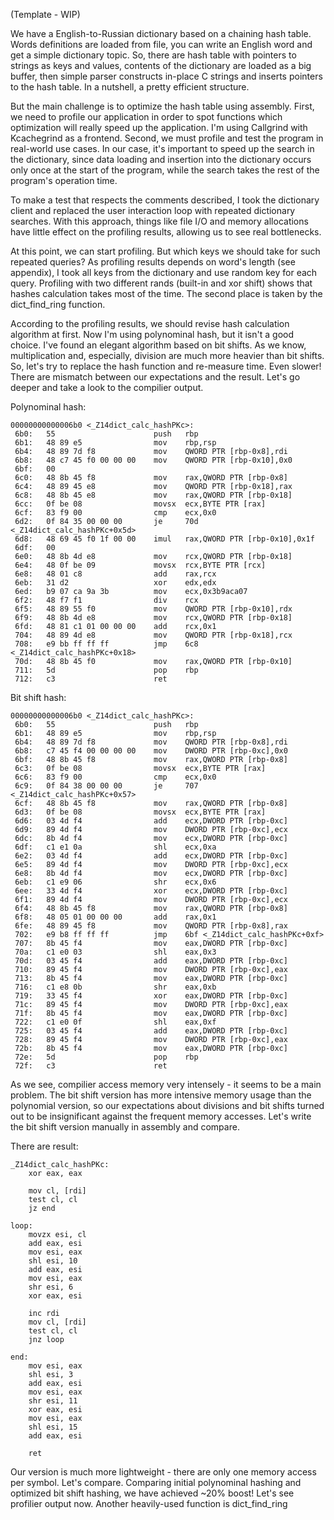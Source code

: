  
(Template - WIP)

We have a English-to-Russian dictionary based on a chaining hash table. Words definitions are loaded from file, you can write an English word and get a simple dictionary topic.
So, there are hash table with pointers to strings as keys and values, contents of the dictionary are loaded as a big buffer, then simple parser constructs in-place C strings and inserts pointers to the hash table. In a nutshell, a pretty efficient structure.

But the main challenge is to optimize the hash table using assembly. First, we need to profile our application in order to spot functions which optimization will really speed up the application. I'm using Callgrind with Kcachegrind as a frontend. Second, we must profile and test the program in real-world use cases. In our case, it's important to speed up the search in the dictionary, since data loading and insertion into the dictionary occurs only once at the start of the program, while the search takes the rest of the program's operation time. 

To make a test that respects the comments described, I took the dictionary client and replaced the user interaction loop with repeated dictionary searches. With this approach, things like file I/O and memory allocations have little effect on the profiling results, allowing us to see real bottlenecks.

At this point, we can start profiling. But which keys we should take for such repeated queries? As profiling results depends on word's length (see appendix), I took all keys from the dictionary and use random key for each query. Profiling with two different rands (built-in and xor shift) shows that hashes calculation takes most of the time. The second place is taken by the dict_find_ring function.

According to the profiling results, we should revise hash calculation algorithm at first. Now I'm using polynominal hash, but it isn't a good choice. I've found an elegant algorithm based on bit shifts. As we know, multiplication and, especially, division are much more heavier than bit shifts. So, let's try to replace the hash function and re-measure time. Even slower! There are mismatch between our expectations and the result. Let's go deeper and take a look to the compilier output.

Polynominal hash:
```
00000000000006b0 <_Z14dict_calc_hashPKc>:
 6b0:   55                      push   rbp
 6b1:   48 89 e5                mov    rbp,rsp
 6b4:   48 89 7d f8             mov    QWORD PTR [rbp-0x8],rdi
 6b8:   48 c7 45 f0 00 00 00    mov    QWORD PTR [rbp-0x10],0x0
 6bf:   00 
 6c0:   48 8b 45 f8             mov    rax,QWORD PTR [rbp-0x8]
 6c4:   48 89 45 e8             mov    QWORD PTR [rbp-0x18],rax
 6c8:   48 8b 45 e8             mov    rax,QWORD PTR [rbp-0x18]
 6cc:   0f be 08                movsx  ecx,BYTE PTR [rax]
 6cf:   83 f9 00                cmp    ecx,0x0
 6d2:   0f 84 35 00 00 00       je     70d <_Z14dict_calc_hashPKc+0x5d>
 6d8:   48 69 45 f0 1f 00 00    imul   rax,QWORD PTR [rbp-0x10],0x1f
 6df:   00 
 6e0:   48 8b 4d e8             mov    rcx,QWORD PTR [rbp-0x18]
 6e4:   48 0f be 09             movsx  rcx,BYTE PTR [rcx]
 6e8:   48 01 c8                add    rax,rcx
 6eb:   31 d2                   xor    edx,edx
 6ed:   b9 07 ca 9a 3b          mov    ecx,0x3b9aca07
 6f2:   48 f7 f1                div    rcx
 6f5:   48 89 55 f0             mov    QWORD PTR [rbp-0x10],rdx
 6f9:   48 8b 4d e8             mov    rcx,QWORD PTR [rbp-0x18]
 6fd:   48 81 c1 01 00 00 00    add    rcx,0x1
 704:   48 89 4d e8             mov    QWORD PTR [rbp-0x18],rcx
 708:   e9 bb ff ff ff          jmp    6c8 <_Z14dict_calc_hashPKc+0x18>
 70d:   48 8b 45 f0             mov    rax,QWORD PTR [rbp-0x10]
 711:   5d                      pop    rbp
 712:   c3                      ret
 ```

Bit shift hash:
```
00000000000006b0 <_Z14dict_calc_hashPKc>:
 6b0:   55                      push   rbp
 6b1:   48 89 e5                mov    rbp,rsp
 6b4:   48 89 7d f8             mov    QWORD PTR [rbp-0x8],rdi
 6b8:   c7 45 f4 00 00 00 00    mov    DWORD PTR [rbp-0xc],0x0
 6bf:   48 8b 45 f8             mov    rax,QWORD PTR [rbp-0x8]
 6c3:   0f be 08                movsx  ecx,BYTE PTR [rax]
 6c6:   83 f9 00                cmp    ecx,0x0
 6c9:   0f 84 38 00 00 00       je     707 <_Z14dict_calc_hashPKc+0x57>
 6cf:   48 8b 45 f8             mov    rax,QWORD PTR [rbp-0x8]
 6d3:   0f be 08                movsx  ecx,BYTE PTR [rax]
 6d6:   03 4d f4                add    ecx,DWORD PTR [rbp-0xc]
 6d9:   89 4d f4                mov    DWORD PTR [rbp-0xc],ecx
 6dc:   8b 4d f4                mov    ecx,DWORD PTR [rbp-0xc]
 6df:   c1 e1 0a                shl    ecx,0xa
 6e2:   03 4d f4                add    ecx,DWORD PTR [rbp-0xc]
 6e5:   89 4d f4                mov    DWORD PTR [rbp-0xc],ecx
 6e8:   8b 4d f4                mov    ecx,DWORD PTR [rbp-0xc]
 6eb:   c1 e9 06                shr    ecx,0x6
 6ee:   33 4d f4                xor    ecx,DWORD PTR [rbp-0xc]
 6f1:   89 4d f4                mov    DWORD PTR [rbp-0xc],ecx
 6f4:   48 8b 45 f8             mov    rax,QWORD PTR [rbp-0x8]
 6f8:   48 05 01 00 00 00       add    rax,0x1
 6fe:   48 89 45 f8             mov    QWORD PTR [rbp-0x8],rax
 702:   e9 b8 ff ff ff          jmp    6bf <_Z14dict_calc_hashPKc+0xf>
 707:   8b 45 f4                mov    eax,DWORD PTR [rbp-0xc]
 70a:   c1 e0 03                shl    eax,0x3
 70d:   03 45 f4                add    eax,DWORD PTR [rbp-0xc]
 710:   89 45 f4                mov    DWORD PTR [rbp-0xc],eax
 713:   8b 45 f4                mov    eax,DWORD PTR [rbp-0xc]
 716:   c1 e8 0b                shr    eax,0xb
 719:   33 45 f4                xor    eax,DWORD PTR [rbp-0xc]
 71c:   89 45 f4                mov    DWORD PTR [rbp-0xc],eax
 71f:   8b 45 f4                mov    eax,DWORD PTR [rbp-0xc]
 722:   c1 e0 0f                shl    eax,0xf
 725:   03 45 f4                add    eax,DWORD PTR [rbp-0xc]
 728:   89 45 f4                mov    DWORD PTR [rbp-0xc],eax
 72b:   8b 45 f4                mov    eax,DWORD PTR [rbp-0xc]
 72e:   5d                      pop    rbp
 72f:   c3                      ret
```

As we see, compilier access memory very intensely - it seems to be a main problem. The bit shift version has more intensive memory usage than the polynomial version, so our expectations about divisions and bit shifts turned out to be insignificant against the frequent memory accesses. Let's write the bit shift version manually in assembly and compare.

There are result:
```
_Z14dict_calc_hashPKc:
    xor eax, eax

    mov cl, [rdi]
    test cl, cl
    jz end

loop:
    movzx esi, cl
    add eax, esi
    mov esi, eax
    shl esi, 10
    add eax, esi
    mov esi, eax
    shr esi, 6
    xor eax, esi
    
    inc rdi
    mov cl, [rdi]
    test cl, cl
    jnz loop

end:
    mov esi, eax
    shl esi, 3
    add eax, esi
    mov esi, eax
    shr esi, 11
    xor eax, esi
    mov esi, eax
    shl esi, 15
    add eax, esi

    ret
```

Our version is much more lightweight - there are only one memory access per symbol. Let's compare. Comparing initial polynominal hashing and optimized bit shift hashing, we have achieved ~20% boost! Let's see profilier output now. Another heavily-used function is dict_find_ring
